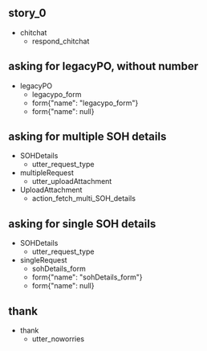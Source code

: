 ## story_0
* chitchat
  - respond_chitchat

## asking for legacyPO, without number
* legacyPO
  - legacypo_form
  - form{"name": "legacypo_form"}
  - form{"name": null}
 <!-- - utter_ask_legacyPO_number -->

<!-- ## asking for legacyPO, with number
* legacyPO{"legacyPO_No":"123456"}
 - action_show_new_po -->

## asking for multiple SOH details
* SOHDetails
  - utter_request_type
* multipleRequest
  - utter_uploadAttachment
* UploadAttachment
  - action_fetch_multi_SOH_details

## asking for single SOH details
* SOHDetails
  - utter_request_type
* singleRequest
  - sohDetails_form
  - form{"name": "sohDetails_form"}
  - form{"name": null}



<!-- * inform{"SKU_No":"123456789"}
  - slot{"SKU_No":"123456789"}
  - utter_ask_store_No
* inform{"store_No":"6789"}
  - action_fetch_SOH_details -->

<!-- ## asking for SKU, without number
* SKU
  - utter_on_it
  - utter_ask_SKU_number

## asking for SKU, with number
* SKU{"SKU_No":"123456789"}
  - slot{"SKU_No":"123456789"}
  - utter_ask_store_number
* Store{"store_No":"6789"}
  - action_fetch_SOH_details -->


## thank
* thank
  - utter_noworries



<!--
## goodbye
* goodbye
  - utter_goodbye

## order form
* itemOrder
    - order_form
    - form{"name": "order_form"}
    - form{"name": null} -->


<!-- ## sad path 1
* greet
  - utter_greet
* mood_unhappy
  - utter_cheer_up
  - utter_did_that_help
* affirm
  - utter_happy

## sad path 2
* greet
  - utter_greet
* mood_unhappy
  - utter_cheer_up
  - utter_did_that_help
* deny
  - utter_goodbye

## say goodbye
* goodbye
  - utter_goodbye

## bot challenge
* bot_challenge
  - utter_iamabot -->
